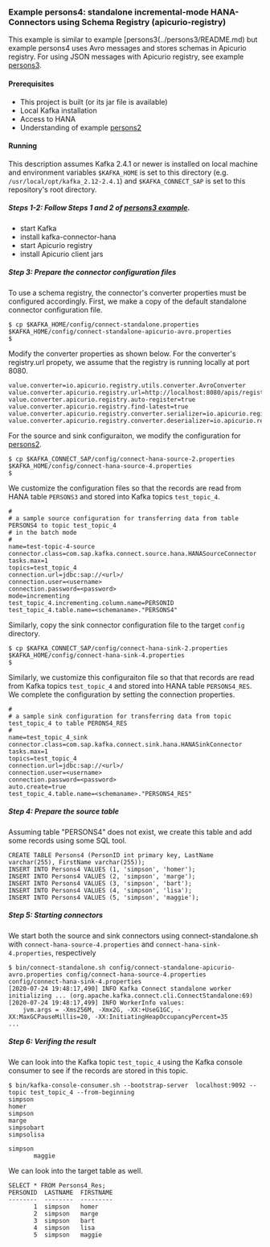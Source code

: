 ### Example persons4: standalone incremental-mode HANA-Connectors using Schema Registry (apicurio-registry)

This example is similar to example [persons3(../persons3/README.md) but example persons4 uses Avro messages and stores schemas in Apicurio registry. For using JSON messages with Apicurio registry, see example [persons3](../persons3/README.md).

#### Prerequisites

- This project is built (or its jar file is available)
- Local Kafka installation
- Access to HANA
- Understanding of example [persons2](../persons2/README.md)

#### Running

This description assumes Kafka 2.4.1 or newer is installed on local machine and environment variables `$KAFKA_HOME` is set to this directory (e.g. `/usr/local/opt/kafka_2.12-2.4.1`) and `$KAFKA_CONNECT_SAP` is set to this repository's root directory.


##### Steps 1-2: Follow Steps 1 and 2 of [persons3 example](../persons3/README.md).

- start Kafka
- install kafka-connector-hana
- start Apicurio registry
- install Apicurio client jars


##### Step 3: Prepare the connector configuration files

To use a schema registry, the connector's converter properties must be configured accordingly. First, we make a copy of the default standalone connector configuration file.

```
$ cp $KAFKA_HOME/config/connect-standalone.properties $KAFKA_HOME/config/connect-standalone-apicurio-avro.properties
$
```

Modify the converter properties as shown below. For the converter's registry.url propety, we assume that the registry is running locally at port 8080.

```
value.converter=io.apicurio.registry.utils.converter.AvroConverter
value.converter.apicurio.registry.url=http://localhost:8080/apis/registry/v2
value.converter.apicurio.registry.auto-register=true
value.converter.apicurio.registry.find-latest=true
value.converter.apicurio.registry.converter.serializer=io.apicurio.registry.utils.serde.AvroKafkaSerializer
value.converter.apicurio.registry.converter.deserializer=io.apicurio.registry.utils.serde.AvroKafkaDeserializer
```

For the source and sink configuraiton, we modify the configuration for [persons2](../persons2/README.md).

```
$ cp $KAFKA_CONNECT_SAP/config/connect-hana-source-2.properties $KAFKA_HOME/config/connect-hana-source-4.properties
$
```
We customize the configuration files so that the records are read from HANA table `PERSONS3` and stored into Kafka topics `test_topic_4`.

```
#
# a sample source configuration for transferring data from table PERSONS4 to topic test_topic_4
# in the batch mode
#
name=test-topic-4-source
connector.class=com.sap.kafka.connect.source.hana.HANASourceConnector
tasks.max=1
topics=test_topic_4
connection.url=jdbc:sap://<url>/
connection.user=<username>
connection.password=<password>
mode=incrementing
test_topic_4.incrementing.column.name=PERSONID
test_topic_4.table.name=<schemaname>."PERSONS4"
```

Similarly, copy the sink connector configuration file to the target `config` directory.

```
$ cp $KAFKA_CONNECT_SAP/config/connect-hana-sink-2.properties $KAFKA_HOME/config/connect-hana-sink-4.properties
$
```

Similarly, we customize this configuraiton file so that that records are read from Kafka topics `test_topic_4` and stored into HANA table `PERSONS4_RES`. We complete the configuration by setting the connection properties.

```
#
# a sample sink configuration for transferring data from topic test_topic_4 to table PERONS4_RES
#
name=test_topic_4_sink
connector.class=com.sap.kafka.connect.sink.hana.HANASinkConnector
tasks.max=1
topics=test_topic_4
connection.url=jdbc:sap://<url>/
connection.user=<username>
connection.password=<password>
auto.create=true
test_topic_4.table.name=<schemaname>."PERSONS4_RES"
```

##### Step 4: Prepare the source table

Assuming table "PERSONS4" does not exist, we create this table and add some records using some SQL tool.
```
CREATE TABLE Persons4 (PersonID int primary key, LastName varchar(255), FirstName varchar(255));
INSERT INTO Persons4 VALUES (1, 'simpson', 'homer');
INSERT INTO Persons4 VALUES (2, 'simpson', 'marge');
INSERT INTO Persons4 VALUES (3, 'simpson', 'bart');
INSERT INTO Persons4 VALUES (4, 'simpson', 'lisa');
INSERT INTO Persons4 VALUES (5, 'simpson', 'maggie');
```

##### Step 5: Starting connectors

We start both the source and sink connectors using connect-standalone.sh with `connect-hana-source-4.properties` and `connect-hana-sink-4.properties`, respectively

```
$ bin/connect-standalone.sh config/connect-standalone-apicurio-avro.properties config/connect-hana-source-4.properties config/connect-hana-sink-4.properties
[2020-07-24 19:48:17,490] INFO Kafka Connect standalone worker initializing ... (org.apache.kafka.connect.cli.ConnectStandalone:69)
[2020-07-24 19:48:17,499] INFO WorkerInfo values: 
	jvm.args = -Xms256M, -Xmx2G, -XX:+UseG1GC, -XX:MaxGCPauseMillis=20, -XX:InitiatingHeapOccupancyPercent=35
...
```

##### Step 6: Verifing the result

We can look into the Kafka topic `test_topic_4` using the Kafka console consumer to see if the records are stored in this topic.


```
$ bin/kafka-console-consumer.sh --bootstrap-server  localhost:9092 --topic test_topic_4 --from-beginning
simpson
homer
simpson
marge
simpsobart
simpsolisa

simpson
       maggie
```

We can look into the target table as well.

```
SELECT * FROM Persons4_Res;
PERSONID  LASTNAME  FIRSTNAME
--------  --------  ---------
       1  simpson   homer    
       2  simpson   marge    
       3  simpson   bart     
       4  simpson   lisa     
       5  simpson   maggie   
```
